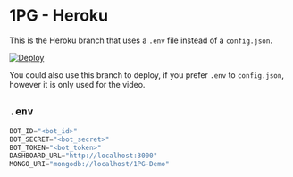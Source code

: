 # 1PG - Heroku
This is the Heroku branch that uses a `.env` file instead of a `config.json`.

[![Deploy](https://www.herokucdn.com/deploy/button.svg)](https://heroku.com/deploy?template=https://github.com/theADAMJR/1PG/tree/heroku)

You could also use this branch to deploy, if you prefer `.env` to `config.json`, however it is only used for the video.

## `.env`
```js
BOT_ID="<bot_id>"
BOT_SECRET="<bot_secret>"
BOT_TOKEN="<bot_token>"
DASHBOARD_URL="http://localhost:3000"
MONGO_URI="mongodb://localhost/1PG-Demo"
```
